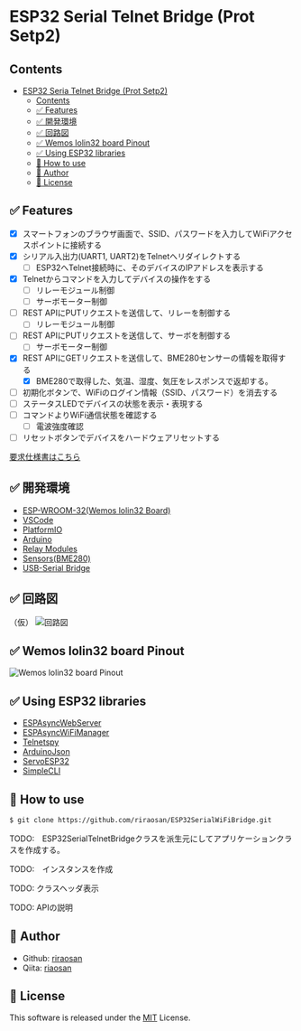 # ESP32 Serial Telnet Bridge (Prot Setp2)

## Contents
<!-- @import "[TOC]" {cmd="toc" depthFrom=1 depthTo=6 orderedList=false} -->

<!-- code_chunk_output -->

- [ESP32 Seria Telnet Bridge (Prot Setp2)](#esp32-seria-telnet-bridge-prot-setp2)
  - [Contents](#contents)
  - [✅ Features](#-features)
  - [✅ 開発環境](#-開発環境)
  - [✅ 回路図](#-回路図)
  - [✅ Wemos lolin32 board Pinout](#-wemos-lolin32-board-pinout)
  - [✅ Using ESP32 libraries](#-using-esp32-libraries)
  - [🚀 How to use](#-how-to-use)
  - [👤 Author](#-author)
  - [📝 License](#-license)

<!-- /code_chunk_output -->

## ✅ Features

- [x] スマートフォンのブラウザ画面で、SSID、パスワードを入力してWiFiアクセスポイントに接続する
- [x] シリアル入出力(UART1, UART2)をTelnetへリダイレクトする
  - [ ] ESP32へTelnet接続時に、そのデバイスのIPアドレスを表示する
- [x] Telnetからコマンドを入力してデバイスの操作をする
  - [ ] リレーモジュール制御
  - [ ] サーボモーター制御
- [ ] REST APIにPUTリクエストを送信して、リレーを制御する
  - [ ] リレーモジュール制御
- [ ] REST APIにPUTリクエストを送信して、サーボを制御する
  - [ ] サーボモーター制御
- [x] REST APIにGETリクエストを送信して、BME280センサーの情報を取得する
  - [x] BME280で取得した、気温、湿度、気圧をレスポンスで返却する。
- [ ] 初期化ボタンで、WiFiのログイン情報（SSID、パスワード）を消去する
- [ ] ステータスLEDでデバイスの状態を表示・表現する
- [ ] コマンドよりWiFi通信状態を確認する
  - [ ] 電波強度確認
- [ ] リセットボタンでデバイスをハードウェアリセットする

[要求仕様書はこちら](./SPEC.md)

## ✅ 開発環境

- [ESP-WROOM-32(Wemos lolin32 Board)]()
- [VSCode]()
- [PlatformIO]()
- [Arduino]()
- [Relay Modules]()
- [Sensors(BME280)]()
- [USB-Serial Bridge]()

## ✅ 回路図
（仮）
![回路図](https://www.quadcept.com/ja/manual/common/images/20200904104154565-e8.png)

## ✅ Wemos lolin32 board Pinout

![Wemos lolin32 board Pinout](http://blog.pagefault-limited.co.uk/wp-content/uploads/2019/04/lolon32_v1.0.1_pinout.png)

## ✅ Using ESP32 libraries

- [ESPAsyncWebServer](https://github.com/me-no-dev/ESPAsyncWebServer.git)
- [ESPAsyncWiFiManager](https://github.com/alanswx/ESPAsyncWiFiManager.git)
- [Telnetspy](https://github.com/yasheena/telnetspy.git)
- [ArduinoJson](https://github.com/bblanchon/ArduinoJson.git)
- [ServoESP32](https://github.com/RoboticsBrno/ServoESP32.git)
- [SimpleCLI](https://github.com/spacehuhn/SimpleCLI.git)
<!--
[ArduinoStreamUtils](https://github.com/bblanchon/ArduinoStreamUtils.git)
-->

## 🚀 How to use

```zsh
$ git clone https://github.com/riraosan/ESP32SerialWiFiBridge.git
```

TODO:　ESP32SerialTelnetBridgeクラスを派生元にしてアプリケーションクラスを作成する。

TODO:　インスタンスを作成

TODO: クラスヘッダ表示

TODO: APIの説明

## 👤 Author

- Github: [riraosan](https://github.com/riraosan)
- Qiita: [riaosan](https://qiita.com/riraosan)

## 📝 License

This software is released under the [MIT](https://github.com/riraosan/ESP32SerialWiFiBridge/blob/master/LICENSE) License.
